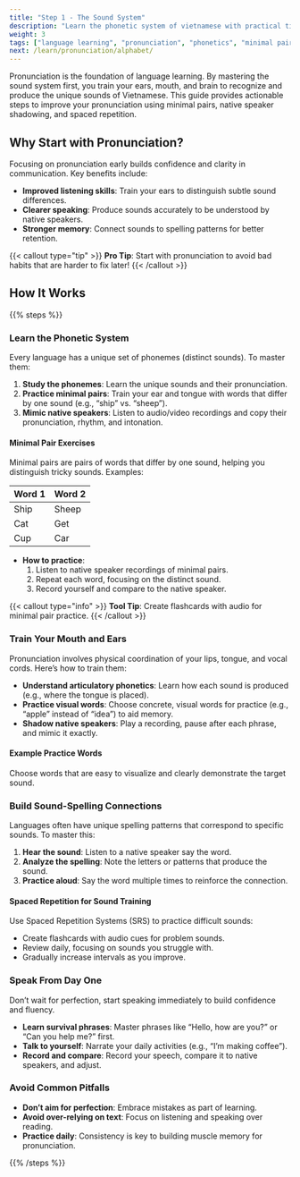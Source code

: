 ```yaml
---
title: "Step 1 - The Sound System"
description: "Learn the phonetic system of vietnamese with practical tips, minimal pair exercises, and native speaker shadowing for perfect pronunciation."
weight: 3
tags: ["language learning", "pronunciation", "phonetics", "minimal pairs", "spaced repetition"]
next: /learn/pronunciation/alphabet/
---
```


Pronunciation is the foundation of language learning. By mastering the sound system first, you train your ears, mouth, and brain to recognize and produce the unique sounds of Vietnamese. This guide provides actionable steps to improve your pronunciation using minimal pairs, native speaker shadowing, and spaced repetition.

## Why Start with Pronunciation?

Focusing on pronunciation early builds confidence and clarity in communication. Key benefits include:

- **Improved listening skills**: Train your ears to distinguish subtle sound differences.
- **Clearer speaking**: Produce sounds accurately to be understood by native speakers.
- **Stronger memory**: Connect sounds to spelling patterns for better retention.

{{< callout type="tip" >}}
**Pro Tip**: Start with pronunciation to avoid bad habits that are harder to fix later!
{{< /callout >}}

## How It Works

{{% steps %}}

### Learn the Phonetic System

Every language has a unique set of phonemes (distinct sounds). To master them:

1. **Study the phonemes**: Learn the unique sounds and their pronunciation.
2. **Practice minimal pairs**: Train your ear and tongue with words that differ by one sound (e.g., “ship” vs. “sheep”).
3. **Mimic native speakers**: Listen to audio/video recordings and copy their pronunciation, rhythm, and intonation.

#### Minimal Pair Exercises

Minimal pairs are pairs of words that differ by one sound, helping you distinguish tricky sounds. Examples:

| Word 1 | Word 2 |
|--------|--------|
| Ship   | Sheep  |
| Cat    | Get    |
| Cup    | Car    |

- **How to practice**:
  1. Listen to native speaker recordings of minimal pairs.
  2. Repeat each word, focusing on the distinct sound.
  3. Record yourself and compare to the native speaker.

{{< callout type="info" >}}
**Tool Tip**: Create flashcards with audio for minimal pair practice.
{{< /callout >}}

### Train Your Mouth and Ears

Pronunciation involves physical coordination of your lips, tongue, and vocal cords. Here’s how to train them:

- **Understand articulatory phonetics**: Learn how each sound is produced (e.g., where the tongue is placed).
- **Practice visual words**: Choose concrete, visual words for practice (e.g., “apple” instead of “idea”) to aid memory.
- **Shadow native speakers**: Play a recording, pause after each phrase, and mimic it exactly.

#### Example Practice Words

Choose words that are easy to visualize and clearly demonstrate the target sound.

### Build Sound-Spelling Connections

Languages often have unique spelling patterns that correspond to specific sounds. To master this:

1. **Hear the sound**: Listen to a native speaker say the word.
2. **Analyze the spelling**: Note the letters or patterns that produce the sound.
3. **Practice aloud**: Say the word multiple times to reinforce the connection.

#### Spaced Repetition for Sound Training

Use Spaced Repetition Systems (SRS) to practice difficult sounds:

- Create flashcards with audio cues for problem sounds.
- Review daily, focusing on sounds you struggle with.
- Gradually increase intervals as you improve.

### Speak From Day One

Don’t wait for perfection, start speaking immediately to build confidence and fluency.

- **Learn survival phrases**: Master phrases like “Hello, how are you?” or “Can you help me?” first.
- **Talk to yourself**: Narrate your daily activities (e.g., “I’m making coffee”).
- **Record and compare**: Record your speech, compare it to native speakers, and adjust.

### Avoid Common Pitfalls

- **Don’t aim for perfection**: Embrace mistakes as part of learning.
- **Avoid over-relying on text**: Focus on listening and speaking over reading.
- **Practice daily**: Consistency is key to building muscle memory for pronunciation.

{{% /steps %}}